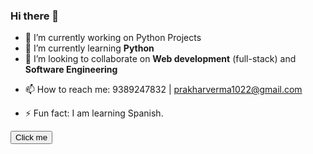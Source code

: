 ### Hi there 👋

- 🔭 I’m currently working on Python Projects
- 🌱 I’m currently learning **Python**
- 👯 I’m looking to collaborate on **Web development** (full-stack) and **Software Engineering**
<!-- - 🤔 I’m looking for help with ... -->
<!-- - 💬 Ask me about ... -->
- 📫 How to reach me: 9389247832 | prakharverma1022@gmail.com
<!-- - 😄 Pronouns: ... -->
- ⚡ Fun fact: I am learning Spanish.


<button name="button" onclick="http://www.google.com">Click me</button>
